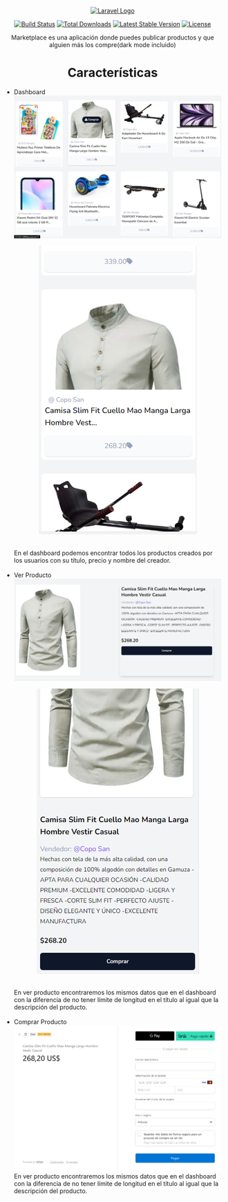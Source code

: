 <p align="center"><a href="https://laravel.com" target="_blank"><img src="https://raw.githubusercontent.com/laravel/art/master/logo-lockup/5%20SVG/2%20CMYK/1%20Full%20Color/laravel-logolockup-cmyk-red.svg" width="400" alt="Laravel Logo"></a></p>

<p align="center">
<a href="https://travis-ci.org/laravel/framework"><img src="https://travis-ci.org/laravel/framework.svg" alt="Build Status"></a>
<a href="https://packagist.org/packages/laravel/framework"><img src="https://img.shields.io/packagist/dt/laravel/framework" alt="Total Downloads"></a>
<a href="https://packagist.org/packages/laravel/framework"><img src="https://img.shields.io/packagist/v/laravel/framework" alt="Latest Stable Version"></a>
<a href="https://packagist.org/packages/laravel/framework"><img src="https://img.shields.io/packagist/l/laravel/framework" alt="License"></a>
</p>

<p align="center">Marketplace es una aplicación donde puedes publicar productos y que alguien más los compre(dark mode incluido)</p>

<h1 align="center">Características</h1>

<ul>

<li >Dashboard<br>
<img src="./readmeFiles/dashboardProductosEscritorio.PNG"alt="Login"/><br>
<p align="center"><img src="./readmeFiles/dashboardProductosCelular.PNG"alt="Login"/></p><br>En el dashboard podemos encontrar todos los productos creados por los usuarios con su título, precio y nombre del creador.
</li>
<br>

<li >Ver Producto<br>
<img src="./readmeFiles/verProductoEscritorio.PNG"alt="Login"/><br>
<p align="center"><img src="./readmeFiles/verProductoCelular.PNG"alt="Login"/></p><br>En ver producto encontraremos los mismos datos que en el dashboard con la diferencia de no tener límite de longitud en el título al igual que la descripción del producto.
</li>
<br>

<li >Comprar Producto<br>
<img src="./readmeFiles/comprarProducto.PNG"alt="Login"/><br>En ver producto encontraremos los mismos datos que en el dashboard con la diferencia de no tener límite de longitud en el título al igual que la descripción del producto.
</li>
<br>

<ul>

